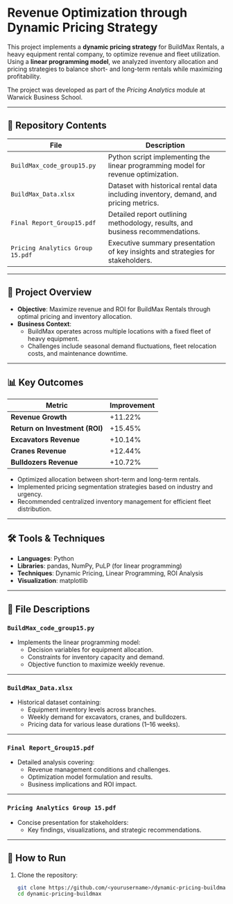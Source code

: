 # Revenue Optimization through Dynamic Pricing Strategy

This project implements a **dynamic pricing strategy** for BuildMax Rentals, a heavy equipment rental company, to optimize revenue and fleet utilization. Using a **linear programming model**, we analyzed inventory allocation and pricing strategies to balance short- and long-term rentals while maximizing profitability.

The project was developed as part of the *Pricing Analytics* module at Warwick Business School.

---

## 📂 Repository Contents

| File                              | Description                                                                                      |
|------------------------------------|--------------------------------------------------------------------------------------------------|
| `BuildMax_code_group15.py`        | Python script implementing the linear programming model for revenue optimization.                |
| `BuildMax_Data.xlsx`              | Dataset with historical rental data including inventory, demand, and pricing metrics.            |
| `Final Report_Group15.pdf`        | Detailed report outlining methodology, results, and business recommendations.                   |
| `Pricing Analytics Group 15.pdf`  | Executive summary presentation of key insights and strategies for stakeholders.                  |

---

## 📝 Project Overview

- **Objective**: Maximize revenue and ROI for BuildMax Rentals through optimal pricing and inventory allocation.  
- **Business Context**:
  - BuildMax operates across multiple locations with a fixed fleet of heavy equipment.  
  - Challenges include seasonal demand fluctuations, fleet relocation costs, and maintenance downtime.  

---

## 📊 Key Outcomes

| Metric                           | Improvement                     |
|-----------------------------------|----------------------------------|
| **Revenue Growth**               | +11.22%                         |
| **Return on Investment (ROI)**   | +15.45%                         |
| **Excavators Revenue**           | +10.14%                         |
| **Cranes Revenue**               | +12.44%                         |
| **Bulldozers Revenue**           | +10.72%                         |

- Optimized allocation between short-term and long-term rentals.  
- Implemented pricing segmentation strategies based on industry and urgency.  
- Recommended centralized inventory management for efficient fleet distribution.

---

## 🛠️ Tools & Techniques

- **Languages**: Python  
- **Libraries**: pandas, NumPy, PuLP (for linear programming)  
- **Techniques**: Dynamic Pricing, Linear Programming, ROI Analysis  
- **Visualization**: matplotlib  

---

## 📁 File Descriptions

### `BuildMax_code_group15.py`
- Implements the linear programming model:
  - Decision variables for equipment allocation.  
  - Constraints for inventory capacity and demand.  
  - Objective function to maximize weekly revenue.  

---

### `BuildMax_Data.xlsx`
- Historical dataset containing:
  - Equipment inventory levels across branches.  
  - Weekly demand for excavators, cranes, and bulldozers.  
  - Pricing data for various lease durations (1–16 weeks).  

---

### `Final Report_Group15.pdf`
- Detailed analysis covering:
  - Revenue management conditions and challenges.  
  - Optimization model formulation and results.  
  - Business implications and ROI impact.  

---

### `Pricing Analytics Group 15.pdf`
- Concise presentation for stakeholders:
  - Key findings, visualizations, and strategic recommendations.  

---

## 🚀 How to Run
1. Clone the repository:
   ```bash
   git clone https://github.com/<yourusername>/dynamic-pricing-buildmax.git
   cd dynamic-pricing-buildmax
